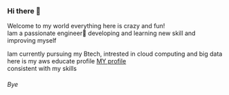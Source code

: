 ### Hi there 👋
Welcome to my world everything here is crazy and fun! <br/>
Iam a passionate engineer🙂 developing and learning new skill and improving myself<br/>

Iam currently pursuing my Btech, intrested in cloud computing and big data here is my aws educate profile 
<a href="https://www.awseducate.com/student/s/">MY profile</a><br/>
consistent with my skills<br/>

<h6>Bye </h6>



<!--
**shamanth-ch/shamanth-ch** is a ✨ _special_ ✨ repository because its `README.md` (this file) appears on your GitHub profile.
>
